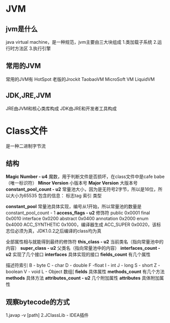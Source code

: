 # JVM

## jvm是什么
java virtual machine，是一种规范，jvm主要由三大块组成
1.类加载子系统
2.运行时方法区
3.执行引擎

## 常用的JVM
常用的JVM有
HotSpot
老版的Jrockit
TaobaoVM
MicroSoft VM
LiquidVM

## JDK,JRE,JVM
JRE由JVM和核心类库构成
JDK由JRE和开发者工具构成

# Class文件
是一种二进制字节流

## 结构
**Magic Number - u4**
魔数，用于判断文件是否损坏，在class文件中是cafe babe（唯一标识符）
**Minor Version**
小版本号
**Major Version**
大版本号
**constant_pool_count - u2**
常量池大小，因为是无符号2字节，所以是16位，所以大小为65535
包含的信息：
标志tag
索引
类型

**constant_pool**
常量池具体实现，编号从1开始，所以常量池的数量是constant_pool_count - 1
**access_flags - u2**
修饰符
public 0x0001
final    0x0010
interface 0x0200
abstract  0x0400
annotation 0x2000
enum 0x4000
ACC_SYNTHETIC 0x1000，编译器生成
ACC_SUPER 0x0020，该标志位必须为真，JDK1.0.2之后编译的class均为真

全部属性相与就能得到最终的修饰符
**this_class - u2**
当前类名（指向常量池中的内容）
**super_class - u2**
父类名（指向常量池中的内容）
**interfaces_count - u2**
实现了几个接口
**interfaces**
具体实现的接口
**fields_count**
有几个属性

描述符索引
B - byte
C - char
D - double
F -float
I - int
J - long
S - short
Z - boolean
V - void
L - Object
数组[
**fields**
具体属性
**methods_count**
有几个方法
**methods**
具体方法
**attributes_count - u2**
几个附加属性
**attributes**
具体附加属性

## 观察bytecode的方式
1.javap -v [path]
2.JClassLib - IDEA插件